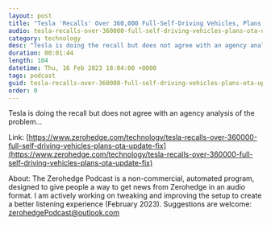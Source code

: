 ```yaml
---
layout: post
title: "Tesla 'Recalls' Over 360,000 Full-Self-Driving Vehicles, Plans OTA Update Fix"
audio: tesla-recalls-over-360000-full-self-driving-vehicles-plans-ota-update-fix-0
category: technology
desc: "Tesla is doing the recall but does not agree with an agency analysis of the problem..."
duration: 00:01:44
length: 104
datetime: Thu, 16 Feb 2023 18:04:00 +0000
tags: podcast
guid: tesla-recalls-over-360000-full-self-driving-vehicles-plans-ota-update-fix-0
order: 0
---
```

Tesla is doing the recall but does not agree with an agency analysis of the problem...

Link: [https://www.zerohedge.com/technology/tesla-recalls-over-360000-full-self-driving-vehicles-plans-ota-update-fix](https://www.zerohedge.com/technology/tesla-recalls-over-360000-full-self-driving-vehicles-plans-ota-update-fix)

About: The Zerohedge Podcast is a non-commercial, automated program, designed to give people a way to get news from Zerohedge in an audio format.  I am actively working on tweaking and improving the setup to create a better listening experience (February 2023).  Suggestions are welcome: [zerohedgePodcast@outlook.com](mailto:zerohedgePodcast@outlook.com)